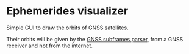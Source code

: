 # Ephemerides visualizer

Simple GUI to draw the orbits of GNSS satellites.

Their orbits will be given by the [GNSS subframes parser](https://github.com/Orolia2s/ephemerides), from a GNSS receiver and not from the internet.
